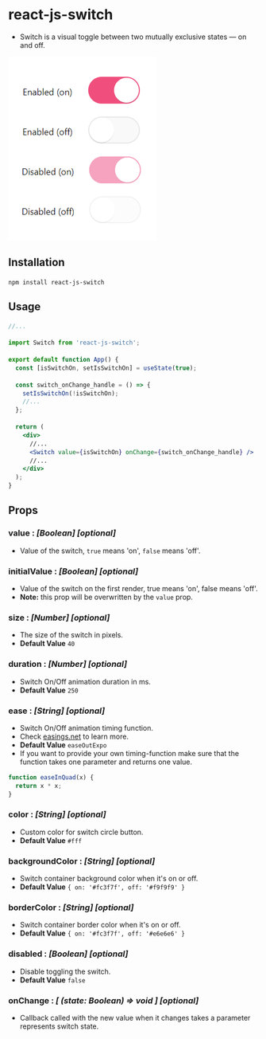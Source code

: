 # react-js-switch

- Switch is a visual toggle between two mutually exclusive states — on and off.

![](https://github.com/alabsi91/react-js-switch/blob/readme/react-switches.png)

## Installation

`npm install react-js-switch`

## Usage

```jsx
//...

import Switch from 'react-js-switch';

export default function App() {
  const [isSwitchOn, setIsSwitchOn] = useState(true);

  const switch_onChange_handle = () => {
    setIsSwitchOn(!isSwitchOn);
    //...
  };

  return (
    <div>
      //...
      <Switch value={isSwitchOn} onChange={switch_onChange_handle} />
      //...
    </div>
  );
}
```

## Props

### value : _[Boolean] [optional]_

- Value of the switch, `true` means 'on', `false` means 'off'.
### initialValue : _[Boolean] [optional]_

- Value of the switch on the first render, true means 'on', false means 'off'.
- **Note:** this prop will be overwritten by the `value` prop.

### size : _[Number] [optional]_

- The size of the switch in pixels.
- **Default Value** `40`

### duration : _[Number] [optional]_

- Switch On/Off animation duration in ms.
- **Default Value** `250`

### ease : _[String] [optional]_

- Switch On/Off animation timing function.
- Check [easings.net](https://easings.net/) to learn more.
- **Default Value** `easeOutExpo`
- If you want to provide your own timing-function make sure that the function takes one parameter and returns one value.

```javascript
function easeInQuad(x) {
  return x * x;
}
```

### color : _[String] [optional]_

- Custom color for switch circle button.
- **Default Value** `#fff`

### backgroundColor : _[String] [optional]_

- Switch container background color when it's on or off.
- **Default Value** `{ on: '#fc3f7f', off: '#f9f9f9' }`

### borderColor : _[String] [optional]_

- Switch container border color when it's on or off.
- **Default Value** `{ on: '#fc3f7f', off: '#e6e6e6' }`

### disabled : _[Boolean] [optional]_

- Disable toggling the switch.
- **Default Value** `false`

### onChange : _[ (state: Boolean) => void ] [optional]_

- Callback called with the new value when it changes takes a parameter represents switch state.
